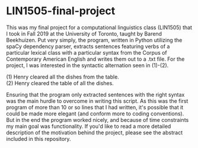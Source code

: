 # LIN1505-final-project

This was my final project for a computational linguistics class (LIN1505) that I took in Fall 2019 at the University of Toronto, taught by Barend Beekhuizen. Put very simply, the program, written in Python utilizing the spaCy dependency parser, extracts sentences featuring verbs of a particular lexical class with a particular syntax from the Corpus of Contemporary American English and writes them out to a .txt file. For the project, I was interested in the syntactic alternation seen in (1)-(2). 

(1) Henry cleared all the dishes from the table.  
(2) Henry cleared the table of all the dishes.

Ensuring that the program only extracted sentences with the right syntax was the main hurdle to overcome in writing this script. As this was the first program of more than 10 or so lines that I had written, it's possible that it could be made more elegant (and conform more to coding conventions). But in the end the program worked nicely, and because of time constraints my main goal was functionality. If you'd like to read a more detailed description of the motivation behind the project, please see the abstract included in this repository. 
